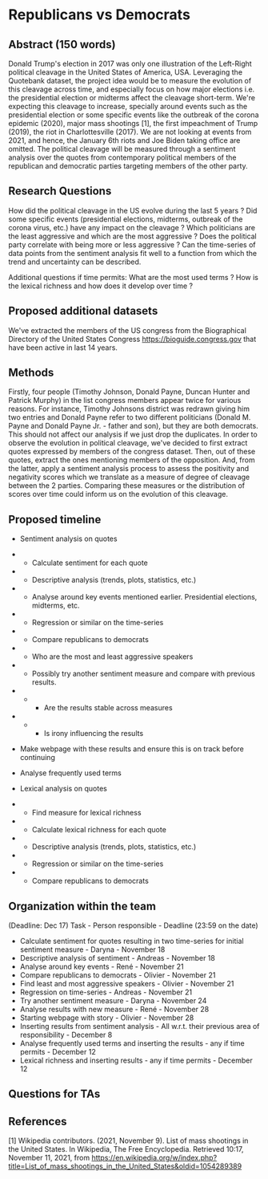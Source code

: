 # Republicans vs Democrats

## Abstract (150 words)

Donald Trump's election in 2017 was only one illustration of the Left-Right political cleavage in the United States of America, USA. Leveraging the Quotebank dataset, the project idea would be to measure the evolution of this cleavage across time, and especially focus on how major elections i.e. the presidential election or midterms affect the cleavage short-term. We're expecting this cleavage to increase, specially around events such as the presidential election or some specific events like the outbreak of the corona epidemic (2020), major mass shootings [1], the first impeachment of Trump (2019), the riot in Charlottesville (2017). We are not looking at events from 2021, and hence, the January 6th riots and Joe Biden taking office are omitted.
The political cleavage will be measured through a sentiment analysis over the quotes from contemporary political members of the republican and democratic parties targeting members of the other party.


## Research Questions

How did the political cleavage in the US evolve during the last 5 years ?
Did some specific events (presidential elections, midterms, outbreak of the corona virus, etc.) have any impact on the cleavage ?
Which politicians are the least aggressive and which are the most aggressive ?
Does the political party correlate with being more or less aggressive ?
Can the time-series of data points from the sentiment analysis fit well to a function from which the trend and uncertainty can be described. 

Additional questions if time permits:
What are the most used terms ?
How is the lexical richness and how does it develop over time ?

## Proposed additional datasets

We've extracted the members of the US congress from the Biographical Directory of the United States Congress https://bioguide.congress.gov that have been active in last 14 years.

## Methods

Firstly, four people (Timothy Johnson, Donald Payne, Duncan Hunter and Patrick Murphy) in the list congress members appear twice for various reasons. For instance, Timothy Johnsons district was redrawn giving him two entries and Donald Payne refer to two different politicians (Donald M. Payne and Donald Payne Jr. - father and son), but they are both democrats. This should not affect our analysis if we just drop the duplicates. 
In order to observe the evolution in political cleavage, we've decided to first extract quotes expressed by members of the congress dataset. Then, out of these quotes, extract the ones mentioning members of the opposition. And, from the latter, apply a sentiment analysis process to assess the positivity and negativity scores which we translate as a measure of degree of cleavage between the 2 parties. Comparing these measures or the distribution of scores over time could inform us on the evolution of this cleavage.

## Proposed timeline

- Sentiment analysis on quotes
- - Calculate sentiment for each quote
- - Descriptive analysis (trends, plots, statistics, etc.)
- - Analyse around key events mentioned earlier. Presidential elections, midterms, etc.
- - Regression or similar on the time-series
- - Compare republicans to democrats
- - Who are the most and least aggressive speakers
- - Possibly try another sentiment measure and compare with previous results.
- - - Are the results stable across measures
- - - Is irony influencing the results
- Make webpage with these results and ensure this is on track before continuing

- Analyse frequently used terms
- Lexical analysis on quotes
- - Find measure for lexical richness
- - Calculate lexical richness for each quote
- - Descriptive analysis (trends, plots, statistics, etc.)
- - Regression or similar on the time-series
- - Compare republicans to democrats

## Organization within the team

(Deadline: Dec 17)
Task - Person responsible - Deadline (23:59 on the date)

- Calculate sentiment for quotes resulting in two time-series for initial sentiment measure - Daryna - November 18
- Descriptive analysis of sentiment - Andreas - November 18
- Analyse around key events - René - November 21
- Compare republicans to democrats - Olivier - November 21
- Find least and most aggressive speakers - Olivier - November 21
- Regression on time-series - Andreas - November 21
- Try another sentiment measure - Daryna - November 24
- Analyse results with new measure - René - November 28
- Starting webpage with story - Olivier - November 28
- Inserting results from sentiment analysis - All w.r.t. their previous area of responsibility - December 8
- Analyse frequently used terms and inserting the results - any if time permits - December 12
- Lexical richness and inserting results - any if time permits - December 12


## Questions for TAs 


## References
[1] Wikipedia contributors. (2021, November 9). List of mass shootings in the United States. In Wikipedia, The Free Encyclopedia. Retrieved 10:17, November 11, 2021, from https://en.wikipedia.org/w/index.php?title=List_of_mass_shootings_in_the_United_States&oldid=1054289389

